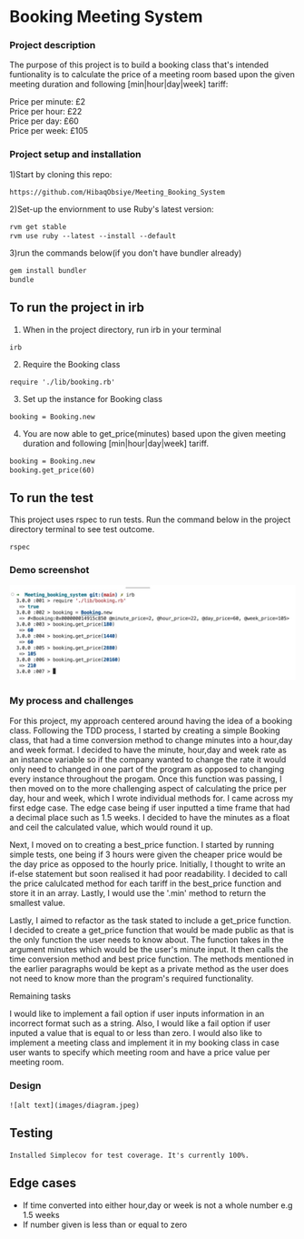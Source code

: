 # Booking Meeting System

### Project description
The purpose of this project is to build a booking class that's intended funtionality is to calculate the price of a meeting room based upon the given meeting duration and following [min|hour|day|week] tariff:

Price per minute: £2<br>
Price per hour: £22<br>
Price per day: £60<br>
Price per week: £105<br>

### Project setup and installation

1)Start by cloning this repo:
```
https://github.com/HibaqObsiye/Meeting_Booking_System
```
2)Set-up the enviornment to use Ruby's latest version:
```
rvm get stable
rvm use ruby --latest --install --default
```
3)run the commands below(if you don't have bundler already)
```
gem install bundler
bundle
```
## To run the project in irb

1) When in the project directory, run irb in your terminal
```
irb
```
2) Require the Booking class
```
require './lib/booking.rb'
```
3) Set up the instance for Booking class
```
booking = Booking.new
```
4) You are now able to get_price(minutes) based upon the given meeting duration and following [min|hour|day|week] tariff.
```
booking = Booking.new
booking.get_price(60)
```
## To run the test
This project uses rspec to run tests. Run the command below in the project directory terminal to see test outcome.
```
rspec
```
### Demo screenshot
![alt text](images/demo.jpeg)

### My process and challenges
For this project, my approach centered around having the idea of a booking class.  Following the TDD process, I started by creating a simple Booking class, that had a time conversion method to change minutes into a hour,day and week format. I decided to have the minute, hour,day and week rate as an instance variable so if the company wanted to change the rate it would only need to changed in one part of the program as opposed to changing every instance throughout the progam. Once this function was passing, I then moved on to the more challenging aspect of calculating the price per day, hour and week, which I wrote individual methods for. I came across my first edge case. The edge case being if user inputted a time frame that had a decimal place such as 1.5 weeks. I decided to have the minutes as a float and ceil the calculated value, which would round it up.

Next, I moved on to creating a best_price function. I started by running simple tests, one being if 3 hours were given the cheaper price would be the day price as opposed to the hourly price. Initially, I thought to write an if-else statement but soon realised it had poor readability. I decided to call the price calulcated method for each tariff in the best_price function and store it in an array. Lastly, I would use the '.min' method to return the smallest value.

Lastly, I aimed to refactor as the task stated to include a get_price function. I decided to create a get_price function that would be made public as that is the only function the user needs to know about. The function takes in the argument minutes which would be the user's minute input. It then calls the time conversion method and best price function. The methods mentioned in the earlier paragraphs would be kept as a private method as the user does not need to know more than the program's required functionality. 

Remaining tasks

I would like to implement a fail option if user inputs information in an incorrect format such as a string. Also, I would like a fail option if user inputed a value that is equal to or less than zero. I would also like to implement a meeting class and implement it in my booking class in case user wants to specify which meeting room and have a price value per meeting room.

### Design

    ![alt text](images/diagram.jpeg)

## Testing
    Installed Simplecov for test coverage. It's currently 100%.
    
## Edge cases
- If time converted into either hour,day or week is not a whole number e.g 1.5 weeks
- If number given is less than or equal to zero
